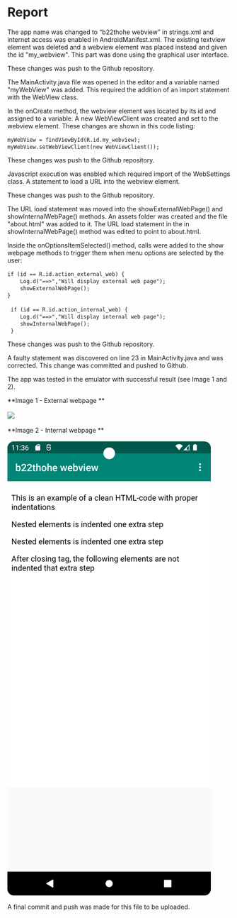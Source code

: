 
# Report

The app name was changed to “b22thohe webview” in strings.xml and internet access was enabled in 
AndroidManifest.xml. The existing textview element was deleted and a webview element was placed
instead and given the id "my_webview". This part was done using the graphical user interface.

These changes was push to the Github repository.

The MainActivity.java file was opened in the editor and a variable named "myWebView" was added. This
required the addition of an import statement with the WebView class.

In the onCreate method, the webview element was located by its id and assigned to a variable. A new 
WebViewClient was created and set to the webview element. These changes are shown in this code
listing:

```
myWebView = findViewById(R.id.my_webview);
myWebView.setWebViewClient(new WebViewClient());
```

These changes was push to the Github repository.

Javascript execution was enabled which required import of the WebSettings class. A statement to load
a URL into the webview element.

These changes was push to the Github repository.

The URL load statement was moved into the showExternalWebPage() and showInternalWebPage() methods.
An assets folder was created and the file "about.html" was added to it. The URL load statement in
the in showInternalWebPage() method was edited to point to about.html.

Inside the onOptionsItemSelected() method, calls were added to the show webpage methods to trigger 
them when menu options are selected by the user:

```
if (id == R.id.action_external_web) {
    Log.d("==>","Will display external web page");
    showExternalWebPage();
}

 if (id == R.id.action_internal_web) {
    Log.d("==>","Will display internal web page");
    showInternalWebPage();
 }
```

These changes was push to the Github repository.

A faulty statement was discovered on line 23 in MainActivity.java and was corrected. This change was 
committed and pushed to Github.

The app was tested in the emulator with successful result (see Image 1 and 2).

**Image 1 - External webpage **  <br/><br/>
![](external_webpage.png)

**Image 2 - Internal webpage **  <br/><br/>
![](internal_webpage.png)

A final commit and push was made for this file to be uploaded.
